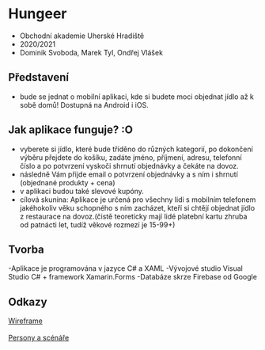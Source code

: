 # Hungeer

- Obchodní akademie Uherské Hradiště
- 2020/2021
- Dominik Svoboda, Marek Tyl, Ondřej Vlášek

## Představení
- bude se jednat o mobilní aplikaci, kde si budete moci objednat jídlo až k sobě domů! Dostupná na Android i iOS.

## Jak aplikace funguje? :O
- vyberete si jídlo, které bude tříděno do různých kategorií, po dokončení výběru přejdete do košíku, zadáte jméno, příjmení, adresu, telefonní číslo a po potvrzení vyskoči shrnutí objednávky a čekáte na dovoz.
- následně Vám přijde email o potvrzení objednávky a s ním i shrnutí (objednané produkty + cena)
- v aplikaci budou také slevové kupóny.
- cílová skunina: Aplikace je určená pro všechny lidi s mobilním telefonem jakéhokoliv věku schopného s ním zacházet, kteří si chtějí objednat jídlo z restaurace na dovoz.(čistě teoreticky mají lidé platební kartu zhruba od patnácti let, tudíž věkové rozmezí je 15-99+)

## Tvorba
-Aplikace je programována v jazyce C# a XAML
-Vývojové studio Visual Studio C# + framework Xamarin.Forms
-Databáze skrze Firebase od Google

## Odkazy
[Wireframe](https://github.com/marektyl/Hungeer/blob/main/Wireframe1.png)
<br/><br/>
[Persony a scénáře](https://github.com/marektyl/Hungeer/blob/main/tabulka%20UI.md)
